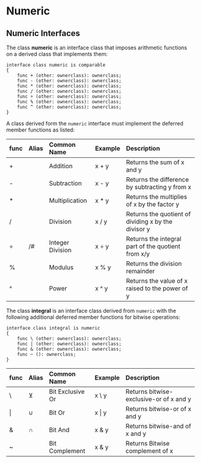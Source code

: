 # Numeric

## Numeric Interfaces

The class **numeric** is an interface class that imposes arithmetic functions on a derived class that implements them:
```altro
interface class numeric is comparable
{
    func + (other: ownerclass): ownerclass;
    func - (other: ownerclass): ownerclass;
    func * (other: ownerclass): ownerclass;
    func / (other: ownerclass): ownerclass;
    func ÷ (other: ownerclass): ownerclass;
    func % (other: ownerclass): ownerclass;
    func ^ (other: ownerclass): ownerclass;
}
```
A class derived form the `numeric` interface must implement the deferred member functions as listed:

| func   | Alias    | Common Name      | Example   |   Description                                       |
|:------ |:-------- |:---------------- |:--------- |:--------------------------------------------------- |
| +      |          | Addition         | x + y     | Returns the sum of x and y                          |
| -      |          | Subtraction      | x - y     | Returns the difference by subtracting y from x      |
| *      |          | Multiplication   | x * y     | Returns the multiplies of x by the factor y         |
| /      |          | Division         | x / y     | Returns the quotient of dividing x by the divisor y |
| ÷      | /#       | Integer Division | x ÷ y     | Returns the integral part of the quotient from x/y  |
| %      |          | Modulus          | x % y     | Returns the division remainder                      |
| ^      |          | Power            | x ^ y     | Returns the value of x raised to the power of y     |

The class **integral** is an interface class derived from `numeric` with the following additional deferred member functions for bitwise operations:
```altro
interface class integral is numeric
{
    func \ (other: ownerclass): ownerclass;
    func | (other: ownerclass): ownerclass;
    func & (other: ownerclass): ownerclass;
    func ~ (): ownerclass;
}
```
| func   | Alias    | Common Name      | Example   |   Description                             |
|:------ |:-------- |:---------------- |:--------- |:----------------------------------------- |
| \      | ⊻        | Bit Exclusive Or | x \ y     | Returns bitwise-exclusive-or of x and y   |
| \|     | ∪        | Bit Or           | x \| y    | Returns bitwise-or of x and y             |
| &      | ∩        | Bit And          | x & y     | Returns bitwise-and of x and y            |
| ~      |          | Bit Complement   | x & y     | Returns Bitwise complement of x           |
